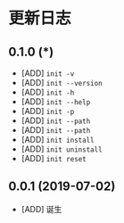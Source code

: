 # 更新日志
## 0.1.0 (*)
* [ADD] `init -v`
* [ADD] `init --version`
* [ADD] `init -h`
* [ADD] `init --help`
* [ADD] `init -p`
* [ADD] `init --path`
* [ADD] `init --path`
* [ADD] `init install`
* [ADD] `init uninstall`
* [ADD] `init reset`

## 0.0.1 (2019-07-02)
* [ADD] 诞生